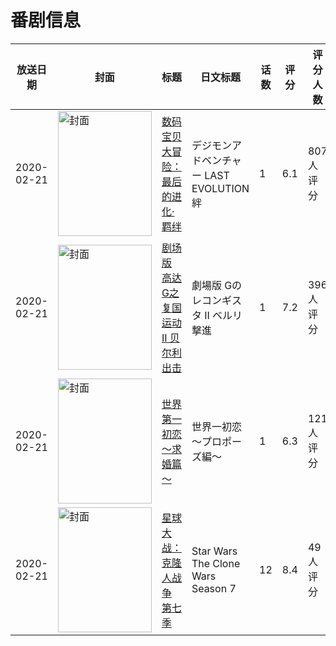 # 番剧信息

|放送日期|封面|标题|日文标题|话数|评分|评分人数|
|---|---|---|---|---|---|---|
|2020-02-21|<img src="//lain.bgm.tv/pic/cover/c/13/e6/255547_UUtxI.jpg" alt="封面" style="width:150px;height:200px;object-fit:cover;">|[数码宝贝大冒险：最后的进化·羁绊](https://bangumi.tv/subject/255547)|デジモンアドベンチャー LAST EVOLUTION 絆|1|6.1|807人评分|
|2020-02-21|<img src="//lain.bgm.tv/pic/cover/c/cc/14/286124_zqBzS.jpg" alt="封面" style="width:150px;height:200px;object-fit:cover;">|[剧场版 高达G之复国运动 II 贝尔利出击](https://bangumi.tv/subject/286124)|劇場版 Gのレコンギスタ II ベルリ 撃進|1|7.2|396人评分|
|2020-02-21|<img src="//lain.bgm.tv/pic/cover/c/c1/03/289601_qe5nw.jpg" alt="封面" style="width:150px;height:200px;object-fit:cover;">|[世界第一初恋～求婚篇～](https://bangumi.tv/subject/289601)|世界一初恋～プロポーズ編～|1|6.3|121人评分|
|2020-02-21|<img src="//lain.bgm.tv/pic/cover/c/78/86/295039_NgNNx.jpg" alt="封面" style="width:150px;height:200px;object-fit:cover;">|[星球大战：克隆人战争 第七季](https://bangumi.tv/subject/295039)|Star Wars The Clone Wars Season 7|12|8.4|49人评分|
